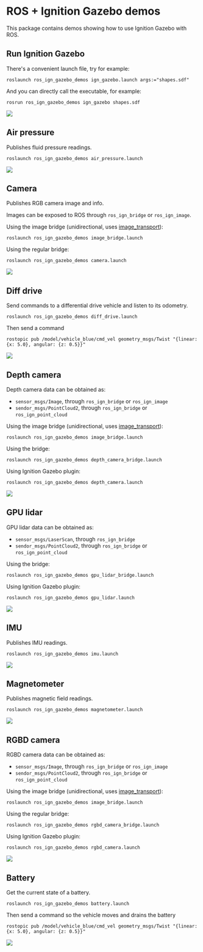 # ROS + Ignition Gazebo demos

This package contains demos showing how to use Ignition Gazebo with ROS.

## Run Ignition Gazebo

There's a convenient launch file, try for example:

    roslaunch ros_ign_gazebo_demos ign_gazebo.launch args:="shapes.sdf"

And you can directly call the executable, for example:

    rosrun ros_ign_gazebo_demos ign_gazebo shapes.sdf

![](images/shapes_demo.png)

## Air pressure

Publishes fluid pressure readings.

    roslaunch ros_ign_gazebo_demos air_pressure.launch

![](images/air_pressure_demo.png)

## Camera

Publishes RGB camera image and info.

Images can be exposed to ROS through `ros_ign_bridge` or `ros_ign_image`.

Using the image bridge (unidirectional, uses [image_transport](http://wiki.ros.org/image_transport)):

    roslaunch ros_ign_gazebo_demos image_bridge.launch

Using the regular bridge:

    roslaunch ros_ign_gazebo_demos camera.launch

![](images/camera_demo.png)

## Diff drive

Send commands to a differential drive vehicle and listen to its odometry.

    roslaunch ros_ign_gazebo_demos diff_drive.launch

Then send a command

    rostopic pub /model/vehicle_blue/cmd_vel geometry_msgs/Twist "{linear: {x: 5.0}, angular: {z: 0.5}}"

![](images/diff_drive_demo.png)

## Depth camera

Depth camera data can be obtained as:

* `sensor_msgs/Image`, through `ros_ign_bridge` or `ros_ign_image`
* `sendor_msgs/PointCloud2`, through `ros_ign_bridge` or `ros_ign_point_cloud`

Using the image bridge (unidirectional, uses [image_transport](http://wiki.ros.org/image_transport)):

    roslaunch ros_ign_gazebo_demos image_bridge.launch

Using the bridge:

    roslaunch ros_ign_gazebo_demos depth_camera_bridge.launch

Using Ignition Gazebo plugin:

    roslaunch ros_ign_gazebo_demos depth_camera.launch

![](images/depth_camera_demo.png)

## GPU lidar

GPU lidar data can be obtained as:

* `sensor_msgs/LaserScan`, through `ros_ign_bridge`
* `sendor_msgs/PointCloud2`, through `ros_ign_bridge` or `ros_ign_point_cloud`

Using the bridge:

    roslaunch ros_ign_gazebo_demos gpu_lidar_bridge.launch

Using Ignition Gazebo plugin:

    roslaunch ros_ign_gazebo_demos gpu_lidar.launch

![](images/gpu_lidar_demo.png)

## IMU

Publishes IMU readings.

    roslaunch ros_ign_gazebo_demos imu.launch

![](images/imu_demo.png)

## Magnetometer

Publishes magnetic field readings.

    roslaunch ros_ign_gazebo_demos magnetometer.launch

![](images/magnetometer_demo.png)

## RGBD camera

RGBD camera data can be obtained as:

* `sensor_msgs/Image`, through `ros_ign_bridge` or `ros_ign_image`
* `sendor_msgs/PointCloud2`, through `ros_ign_bridge` or `ros_ign_point_cloud`

Using the image bridge (unidirectional, uses [image_transport](http://wiki.ros.org/image_transport)):

    roslaunch ros_ign_gazebo_demos image_bridge.launch

Using the regular bridge:

    roslaunch ros_ign_gazebo_demos rgbd_camera_bridge.launch

Using Ignition Gazebo plugin:

    roslaunch ros_ign_gazebo_demos rgbd_camera.launch

![](images/rgbd_camera_demo.png)

## Battery

Get the current state of a battery.

    roslaunch ros_ign_gazebo_demos battery.launch

Then send a command so the vehicle moves and drains the battery

    rostopic pub /model/vehicle_blue/cmd_vel geometry_msgs/Twist "{linear: {x: 5.0}, angular: {z: 0.5}}"

![](images/battery_demo.png)

